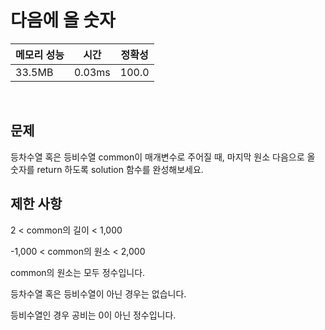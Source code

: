 # 다음에 올 숫자

| 메모리 성능 | 시간 | 정확성 |
| ---- | ---- | ---- |
| 33.5MB | 0.03ms | 100.0 |

<br />

## 문제

등차수열 혹은 등비수열 common이 매개변수로 주어질 때, 마지막 원소 다음으로 올 숫자를 return 하도록 solution 함수를 완성해보세요.
<br />

## 제한 사항
2 < common의 길이 < 1,000

-1,000 < common의 원소 < 2,000

common의 원소는 모두 정수입니다.

등차수열 혹은 등비수열이 아닌 경우는 없습니다.

등비수열인 경우 공비는 0이 아닌 정수입니다.